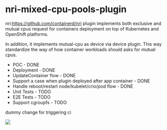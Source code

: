 # nri-mixed-cpu-pools-plugin
nri:https://github.com/containerd/nri plugin implements both exclusive and mutual cpus request for containers
deployment on top of Kubernetes and OpenShift platforms.

In addition, it implements mutual-cpu as device via device plugin.
This way standardize the way of how container workloads should asks for mutual cpus.  

 - POC - DONE
 - Deployment - DONE
 - UpdateContainer flow - DONE
 - Support a case when plugin deployed after app container - DONE
 - Handle reboot/restart node/kubelet/crio/pod flow - DONE
 - Unit Tests - TODO
 - E2E Tests - TODO
 - Support cgroupfs - TODO

dummy change for triggering ci

![](/home/titzhak/go/code/github.com/Tal-or/nri-mixed-cpu-pools-plugin/docs/MixedCPUSWorkloadsFlow.png)